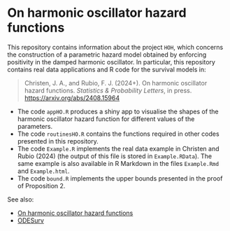 # On harmonic oscillator hazard functions

This repository contains information about the project `HOH`, which concerns the construction of a parametric hazard model obtained by enforcing positivity in the damped harmonic oscillator. In particular, this repository contains real data applications and R code for the survival models in:

> Christen, J. A., and Rubio, F. J. (2024+). On harmonic oscillator hazard functions. *Statistics & Probability Letters*, in press. https://arxiv.org/abs/2408.15964

- The code `appHO.R` produces a shiny app to visualise the shapes of the harmonic oscillator hazard function for different values of the parameters.
- The code `routinesHO.R` contains the functions required in other codes presented in this repository.
- The code `Example.R` implements the real data example in Christen and Rubio (2024) (the output of this file is stored in `Example.RData`). The same example is also available in R Markdown in the files `Example.Rmd` and `Example.html`.
- The code `bound.R` implements the upper bounds presented in the proof of Proposition 2.

See also:
- [On harmonic oscillator hazard functions](https://rpubs.com/FJRubio/HOH)
- [ODESurv](https://github.com/FJRubio67/ODESurv)
